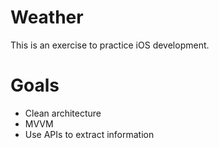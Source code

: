 # Weather
This is an exercise to practice iOS development.

# Goals
- Clean architecture 
- MVVM
- Use APIs to extract information
